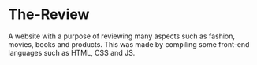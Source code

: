 # The-Review
A website with a purpose of reviewing many aspects such as fashion, movies, books and products. This was made by compiling some front-end languages such as HTML, CSS and JS.
